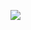 
<img src="https://media1.tenor.com/images/e4a9a44ecb7895376044e437366f08d4/tenor.gif?itemid=17841668"></img>
